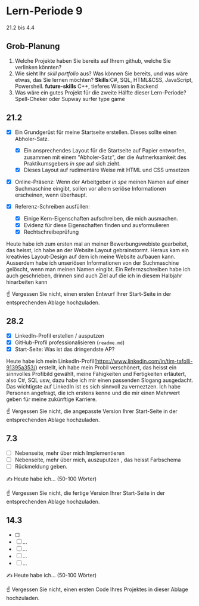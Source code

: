 # Lern-Periode 9

21.2 bis 4.4

## Grob-Planung

1. Welche Projekte haben Sie bereits auf Ihrem github, welche Sie verlinken könnten?
2. Wie sieht Ihr *skill portfolio* aus? Was können Sie bereits, und was wäre etwas, das Sie lernen möchten? **Skills**:C#, SQL, HTML&CSS, JavaScript, Powershell. **future-skills** C++, tieferes Wissen in Backend
3. Was wäre ein gutes Projekt für die zweite Hälfte dieser Lern-Periode? Spell-Cheker oder Supway surfer type game

## 21.2

- [X] Ein Grundgerüst für meine Startseite erstellen. Dieses sollte einen Abholer-Satz.
  
  - [x] Ein ansprechendes Layout für die Startseite auf Papier entworfen, zusammen mit einem "Abholer-Satz", der die Aufmerksamkeit des Praktikumsgebers *in spe* auf sich zieht.
  - [X] Dieses Layout auf rudimentäre Weise mit HTML und CSS umsetzen
- [X] Online-Präsenz: Wenn der Arbeitgeber *in spe* meinen Namen auf einer Suchmaschine eingibt, sollen vor allem seriöse Informationen erscheinen, wenn überhaupt.
  
- [X] Referenz-Schreiben ausfüllen:
  
  - [X] Einige Kern-Eigenschaften aufschreiben, die mich ausmachen.
  - [X] Evidenz für diese Eigenschaften finden und ausformulieren
  - [X] Rechtschreibeprüfung

Heute habe ich zum ersten mal an meiner Bewerbungswebiste gearbeitet, das heisst, ich habe an der Website Layout gebrainstormt. Heraus kam ein kreativies Layout-Design auf dem ich meine Website aufbauen kann. Ausserdem habe ich unseriösen Informationen von der Suchmaschine gelöscht, wenn man meinen Namen eingibt. Ein Refernzschreiben habe ich auch geschrieben, drinnen sind auch Ziel auf die ich in diesem Halbjahr hinarbeiten kann

☝️ Vergessen Sie nicht, einen ersten Entwurf Ihrer Start-Seite in der entsprechenden Ablage hochzuladen.

## 28.2

- [X] LinkedIn-Profil erstellen / ausputzen
- [X] GitHub-Profil professionalisieren (`readme.md`)
- [X] Start-Seite: Was ist das dringendste AP?

Heute habe ich mein LinkedIn-Profil(https://www.linkedin.com/in/tim-tafolli-91395a353/) erstellt, ich habe mein Probil verschönert, das heisst ein sinnvolles Profibild gewählt, meine Fähigkeiten und Fertigkeiten erläutert, also C#, SQL usw, dazu habe ich mir einen passenden Slogang ausgedacht. Das wichtigste auf LinkedIn ist es sich sinnvoll zu verneztzen. Ich habe Personen angefragt, die ich erstens kenne  und die mir einen Mehrwert geben für meine zukünftige Karriere.

☝️ Vergessen Sie nicht, die angepasste Version Ihrer Start-Seite in der entsprechenden Ablage hochzuladen.

## 7.3

- [ ] Nebenseite, mehr über mich Implementieren
- [ ] Nebenseite, mehr über mich, auszuputzen , das heisst Farbschema
- [ ] Rückmeldung geben.

✍️ Heute habe ich... (50-100 Wörter)

☝️ Vergessen Sie nicht, die fertige Version Ihrer Start-Seite in der entsprechenden Ablage hochzuladen.

## 14.3

- [ ] 
- [ ] ...
- [ ] ...
- [ ] ...
- [ ] ...

✍️ Heute habe ich... (50-100 Wörter)

☝️ Vergessen Sie nicht, einen ersten Code Ihres Projektes in dieser Ablage hochzuladen.
